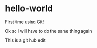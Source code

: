 # hello-world

First time using Git!

Ok so I will have to do the same thing again

This is a git hub edit

